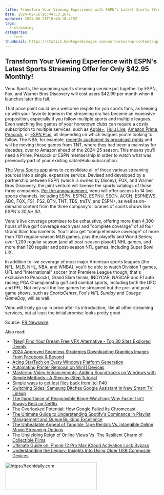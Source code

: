 ```yaml
---
title: Transform Your Viewing Experience with ESPN's Latest Sports Streaming Offer for Only $42.95 Monthly!
date: 2024-09-16T16:44:53.267Z
updated: 2024-09-21T16:40:10.415Z
tags:
  - streaming
categories:
  - tech
thumbnail: https://static1.howtogeekimages.com/wordpress/wp-content/uploads/2024/08/pexels-cottonbro-6557551.jpg
---
```


## Transform Your Viewing Experience with ESPN's Latest Sports Streaming Offer for Only $42.95 Monthly!

Venu Sports, the upcoming sports streaming service put together by ESPN, Fox, and Warner Bros Discovery will cost users $42.99 per month when it launches later this fall.

 That price point could be a welcome respite for you sports fans, as keeping up with your favorite teams in the streaming era has become an expensive proposition, especially if you follow multiple sports and multiple leagues. Even watching live games of your hometown clubs can require a costly subscription to multiple services, such as [Apple+](https://facebook-record-videos.techidaily.com/updated-unlock-the-magic-of-capturing-youtube-content-the-no-cost-way/), [Hulu Live](https://buynow-marvelous.techidaily.com/top-tips-for-selecting-the-right-unlocked-smartphone-what-you-need-to-know-before-buying/), [Amazon Prime](https://remote-screen-capture.techidaily.com/2024-approved-perfect-your-xbox-footage-4-recording-strategies-revealed/), [Peacock](https://youtube-stream.techidaily.com/new-precision-in-performance-utilizing-social-blade-for-youtube-data/), or [ESPN Plus](https://twitter-clips.techidaily.com/updated-2024-approved-top-strategies-for-crafting-viral-reactions-a-guide/), all depending on which leagues you're looking to follow. The NBA, for example, [recently auctioned its broadcast rights](https://www.nbcnews.com/business/consumer/nba-streaming-broadcast-deal-nbc-peacock-amazon-prime-how-to-watch-rcna151502) and will be moving those games from TNT, where they had been a mainstay for decades, over to Amazon ahead of the 2024-25 season. This means you'll need a Prime, Peacock or ESPN membership in order to watch what was previously part of your existing cable/Hulu subscription.

[The Venu Sports app](https://vp-tips.techidaily.com/new-2024-approved-master-plan-youtube-content-into-mp4/) aims to consolidate all of these various streaming sources into a single, expansive service. Devised and developed by a partnership between ESPN (which is owned by Disney), FOX, and Warner Bros Discovery, the joint venture will license the sports catalogs of those three companies. [Per the announcement](https://www.prnewswire.com/news-releases/pricing-confirmed-at-42-99month-for-upcoming-venu-sports-streaming-service-302212256.html), Venu will offer access to 14 live sports channels, including ESPN, ESPN2, ESPNU, SECN, ACCN, ESPNEWS, ABC, FOX, FS1, FS2, BTN, TNT, TBS, truTV, and ESPN+, as well as on-demand content from the three company's libraries of sports shows like ESPN's _30 for 30_.

 Venu's live coverage promises to be exhaustive, offering more than 4,300 hours of live golf coverage each year and "complete coverage" of all four Grand Slam tournaments. You'll also get "comprehensive coverage" of more than 700 regular-season MLB games, plus the playoffs and World Series; over 1,200 regular season (and all post-season playoff) NHL games, and more than 120 regular and post-season NFL games, including Super Bowl LIX.

 In addition to live coverage of most major American sports leagues (the NFL, MLB, NHL, NBA, and WNBA), you'll be able to watch Division 1 games, UFL and "International" soccer (not Premiere League though, that's exclusive to Peacock), Grand Slam tennis, INDYCAR, NASCAR and F1 auto racing; PGA Championship golf and combat sports, including both the UFC and PFL. Not only will the live games be streamed but the pre- and post-game shows, such as _SportsCenter_, Fox's _NFL Sunday_ and _College GameDay_, will as well.

 Venu will likely go up in price after its introduction, like all other streaming services, but at least the initial promise looks pretty good.

 Source: [PR Newswire](https://www.prnewswire.com/news-releases/pricing-confirmed-at-42-99month-for-upcoming-venu-sports-streaming-service-302212256.html)

<ins class="adsbygoogle"
     style="display:block"
     data-ad-format="autorelaxed"
     data-ad-client="ca-pub-7571918770474297"
     data-ad-slot="1223367746"></ins>

<ins class="adsbygoogle"
     style="display:block"
     data-ad-client="ca-pub-7571918770474297"
     data-ad-slot="8358498916"
     data-ad-format="auto"
     data-full-width-responsive="true"></ins>

<span class="atpl-alsoreadstyle">Also read:</span>
<div><ul>
<li><a href="https://some-knowledge.techidaily.com/new-find-your-dream-free-vfx-alternative-top-30-sites-explored-deeply/"><u>[New] Find Your Dream Free VFX Alternative - Top 30 Sites Explored Deeply</u></a></li>
<li><a href="https://facebook-video-content.techidaily.com/2024-approved-seamless-strategies-downloading-graphics-images-from-facebook-and-beyond/"><u>2024 Approved Seamless Strategies Downloading Graphics Images From Facebook & Beyond</u></a></li>
<li><a href="https://driver-install.techidaily.com/acing-startech-on-every-windows-platform-generation/"><u>Acing StarTech on Every Windows Platform Generation</u></a></li>
<li><a href="https://win11.techidaily.com/automating-printer-removal-on-win11-devices/"><u>Automating Printer Removal on Win11 Devices</u></a></li>
<li><a href="https://some-approaches.techidaily.com/mastering-video-enhancements-adding-soundtracks-on-windows-with-simple-methods-a-step-by-step-tutorial/"><u>Mastering Video Enhancements: Adding Soundtracks on Windows with Simple Methods - A Step-by-Step Tutorial</u></a></li>
<li><a href="https://techidaily.com/simple-ways-to-get-lost-files-back-from-itel-p40-by-fonelab-android-recover-data/"><u>Simple ways to get lost files back from Itel P40</u></a></li>
<li><a href="https://media-tips.techidaily.com/switching-sides-samsung-ditches-google-assistant-in-new-smart-tv-lineup/"><u>Switching Sides: Samsung Ditches Google Assistant in New Smart TV Lineup</u></a></li>
<li><a href="https://media-tips.techidaily.com/the-importance-of-responsible-binge-watching-why-faster-isnt-always-best-on-netflix/"><u>The Importance of Responsible Binge-Watching: Why Faster Isn't Always Best on Netflix</u></a></li>
<li><a href="https://media-tips.techidaily.com/the-overlooked-potential-how-google-failed-its-chromecast/"><u>The Overlooked Potential: How Google Failed Its Chromecast</u></a></li>
<li><a href="https://media-tips.techidaily.com/the-ultimate-guide-to-understanding-spotifys-dominance-in-playlist-management-and-queue-building-excellence/"><u>The Ultimate Guide to Understanding Spotify's Dominance in Playlist Management and Queue Building Excellence</u></a></li>
<li><a href="https://media-tips.techidaily.com/the-unbeatable-appeal-of-tangible-tape-rentals-vs-intangible-online-movie-streaming-options/"><u>The Unbeatable Appeal of Tangible Tape Rentals Vs. Intangible Online Movie Streaming Options</u></a></li>
<li><a href="https://media-tips.techidaily.com/the-unyielding-reign-of-online-views-vs-the-resilient-charm-of-collectible-films/"><u>The Unyielding Reign of Online Views Vs. The Resilient Charm of Collectible Films</u></a></li>
<li><a href="https://activate-lock.techidaily.com/ultimate-guide-on-iphone-12-pro-max-icloud-activation-lock-bypass-by-drfone-ios/"><u>Ultimate Guide on iPhone 12 Pro Max iCloud Activation Lock Bypass</u></a></li>
<li><a href="https://driver-error.techidaily.com/understanding-the-legacy-insights-into-using-older-usb-composite-devices/"><u>Understanding the Legacy: Insights Into Using Older USB Composite Devices</u></a></li>
</ul></div>

<!-- affiliate ads begin -->
<a href="https://aligracehair.sjv.io/c/5597632/2036496/19272" target="_top" id="2036496">
  <img src="//a.impactradius-go.com/display-ad/19272-2036496" border="0" alt="https://techidaily.com" width="300" height="90"/>
</a>
<img height="0" width="0" src="https://aligracehair.sjv.io/i/5597632/2036496/19272" style="position:absolute;visibility:hidden;" border="0" />
<!-- affiliate ads end -->

